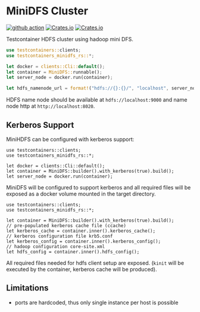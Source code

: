 # MiniDFS Cluster

[![github action](https://github.com/milenkovicm/testcontainers-minidfs-rs/actions/workflows/basic.yml/badge.svg)](https://github.com/milenkovicm/testcontainers-minidfs-rs/actions/workflows/basic.yml)
[![Crates.io](https://img.shields.io/crates/v/testcontainers-minidfs-rs)](https://crates.io/crates/testcontainers-minidfs-rs)
[![Crates.io](https://img.shields.io/crates/d/testcontainers-minidfs-rs)](https://crates.io/crates/testcontainers-minidfs-rs)

Testcontainer HDFS cluster using hadoop mini DFS.

```rust
use testcontainers::clients;
use testcontainers_minidfs_rs::*;

let docker = clients::Cli::default();
let container = MiniDFS::runnable();
let server_node = docker.run(container);

let hdfs_namenode_url = format!("hdfs://{}:{}/", "localhost", server_node.get_host_port_ipv4(PORT_NAME_NODE));
```

HDFS name node should be available at `hdfs://localhost:9000` and name node http at `http://localhost:8020`.

## Kerberos Support

MiniHDFS can be configured with kerberos support:

```rust, no_run
use testcontainers::clients;
use testcontainers_minidfs_rs::*;

let docker = clients::Cli::default();
let container = MiniDFS::builder().with_kerberos(true).build();
let server_node = docker.run(container);
```

MiniDFS will be configured to support kerberos and all required files will be exposed as a docker volume mounted in the target directory.

```rust, no_run
use testcontainers::clients;
use testcontainers_minidfs_rs::*;

let container = MiniDFS::builder().with_kerberos(true).build();
// pre-populated kerberos cache file (ccache)
let kerberos_cache = container.inner().kerberos_cache();
// kerberos configuration file krb5.conf
let kerberos_config = container.inner().kerberos_config();
// hadoop configuration core-site.xml
let hdfs_config = container.inner().hdfs_config();
```

All required files needed for hdfs client setup are exposed. (`kinit` will be executed by the container, kerberos cache will be produced).

## Limitations

- ports are hardcoded, thus only single instance per host is possible
